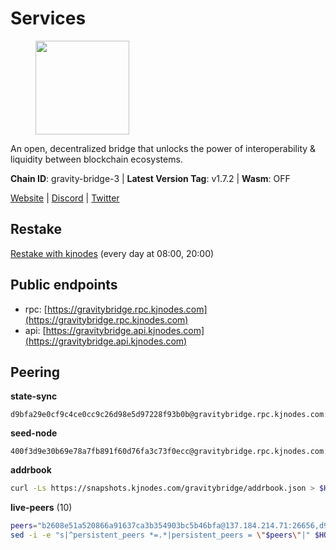# Services

<figure><img src="https://raw.githubusercontent.com/kj89/testnet_manuals/main/pingpub/logos/gravitybridge.png" width="150" alt=""><figcaption></figcaption></figure>

An open, decentralized bridge that unlocks the power of  interoperability & liquidity between blockchain ecosystems.

**Chain ID**: gravity-bridge-3 | **Latest Version Tag**: v1.7.2 | **Wasm**: OFF

[Website](https://www.gravitybridge.net) | [Discord](https://discord.gg/ARV8dTSjAk) | [Twitter](https://twitter.com/gravity_bridge)

## Restake

[Restake with kjnodes](https://restake.app/gravitybridge/gravityvaloper1nw3uavthnjwsgrrjzav2wdg9m0pw7k4fc7hvlz) (every day at 08:00, 20:00)
## Public endpoints

* rpc: [https://gravitybridge.rpc.kjnodes.com](https://gravitybridge.rpc.kjnodes.com)
* api: [https://gravitybridge.api.kjnodes.com](https://gravitybridge.api.kjnodes.com)

## Peering

**state-sync**

```text
d9bfa29e0cf9c4ce0cc9c26d98e5d97228f93b0b@gravitybridge.rpc.kjnodes.com:26656
```

**seed-node**

```text
400f3d9e30b69e78a7fb891f60d76fa3c73f0ecc@gravitybridge.rpc.kjnodes.com:26659
```

**addrbook**
```bash
curl -Ls https://snapshots.kjnodes.com/gravitybridge/addrbook.json > $HOME/.gravity/config/addrbook.json
```

**live-peers** (10)
```bash
peers="b2608e51a520866a91637ca3b354903bc5b46bfa@137.184.214.71:26656,d9bfa29e0cf9c4ce0cc9c26d98e5d97228f93b0b@65.109.88.38:26656,5568cb9d7585c9b9d8b1685510c3ce6d2a465e8c@15.235.44.50:26656,03fabb7a15f8209c8eb8f5770c25bbee78a1d82c@94.130.8.219:26656,e5a11a1a8a36f0910755d0fc3546e8e3198283da@18.156.199.4:26656,811817c6ddc112ed37f7cd71c6bbae186f1e8239@135.125.188.17:34095,2699fcd4a4128ddf1fe573011977a343b06bbef6@107.135.15.67:26646,e1d46ed6a5247a2e8ac3995d9e49cf269e2c4269@65.21.204.171:57656,ca4270ebed73b4d0982450aac16fe08860410fac@142.132.248.138:26626,c57dcf8e3af80236059194c86a6f81c1735903d6@162.19.89.8:10256"
sed -i -e "s|^persistent_peers *=.*|persistent_peers = \"$peers\"|" $HOME/.gravity/config/config.toml
```
